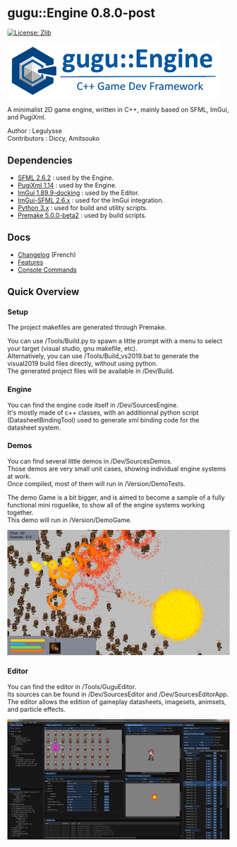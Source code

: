 # gugu::Engine 0.8.0-post
[![License: Zlib](https://img.shields.io/badge/License-Zlib-lightgrey.svg)](https://opensource.org/licenses/Zlib)

![gugu::Engine Logo Title](./Docs/Logos/Gugu-logo-title.png)

A minimalist 2D game engine, written in C++, mainly based on SFML, ImGui, and PugiXml.

Author : Legulysse  
Contributors : Diccy, Amitsouko

## Dependencies

- [SFML 2.6.2](https://github.com/SFML/SFML) : used by the Engine.  
- [PugiXml 1.14](https://github.com/zeux/pugixml) : used by the Engine.  
- [ImGui 1.89.9-docking](https://github.com/ocornut/imgui) : used by the Editor.  
- [ImGui-SFML 2.6.x](https://github.com/SFML/imgui-sfml) : used for the ImGui integration.  
- [Python 3.x](https://www.python.org/) : used for build and utility scripts.  
- [Premake 5.0.0-beta2](https://premake.github.io/) : used by build scripts.  

## Docs

- [Changelog](./Docs/ProjectHistory.md) (French)  
- [Features](./Docs/Features.md)  
- [Console Commands](./Docs/Commands.md)  

## Quick Overview

### Setup

The project makefiles are generated through Premake.  

You can use /Tools/Build.py to spawn a little prompt with a menu to select your target (visual studio, gnu makefile, etc).  
Alternatively, you can use /Tools/Build_vs2019.bat to generate the visual2019 build files directly, without using python.  
The generated project files will be available in /Dev/Build.  

### Engine

You can find the engine code itself in /Dev/SourcesEngine.  
It's mostly made of c++ classes, with an additionnal python script (DatasheetBindingTool) used to generate xml binding code for the datasheet system.  

### Demos

You can find several little demos in /Dev/SourcesDemos.  
Those demos are very small unit cases, showing individual engine systems at work.  
Once compiled, most of them will run in /Version/DemoTests.  

The demo Game is a bit bigger, and is aimed to become a sample of a fully functional mini roguelike, to show all of the engine systems working together.  
This demo will run in /Version/DemoGame.  

![Demo Screenshot](./Docs/Pictures/DemoGame_03.png)

### Editor

You can find the editor in /Tools/GuguEditor.  
Its sources can be found in /Dev/SourcesEditor and /Dev/SourcesEditorApp.  
The editor allows the edition of gameplay datasheets, imagesets, animsets, and particle effects.  

![Editor Screenshot](./Docs/Pictures/Editor_02.png)
